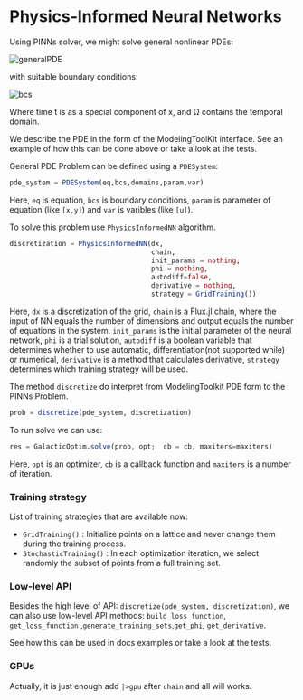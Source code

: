 # Physics-Informed Neural Networks

Using PINNs solver, we might solve general nonlinear PDEs:

![generalPDE](https://user-images.githubusercontent.com/12683885/86625781-5648c800-bfce-11ea-9d99-fbcb5c37fe0c.png)

 with suitable boundary conditions:

 ![bcs](https://user-images.githubusercontent.com/12683885/86625874-8001ef00-bfce-11ea-9417-1a216c7d90aa.png)

Where time t is as a special component of x, and Ω contains the temporal domain.

We describe the PDE in the form of the ModelingToolKit interface. See an example of how this can be done above or take a look at the tests.

General PDE Problem can be defined using a `PDESystem`:

```julia
pde_system = PDESystem(eq,bcs,domains,param,var)
```

Here, `eq` is equation, `bcs` is boundary conditions, `param` is parameter of equation (like `[x,y]`) and `var` is varibles (like `[u]`).

To solve this problem use `PhysicsInformedNN` algorithm.

```julia
discretization = PhysicsInformedNN(dx,
                                   chain,
                                   init_params = nothing;
                                   phi = nothing,
                                   autodiff=false,
                                   derivative = nothing,
                                   strategy = GridTraining())
```

Here,
`dx` is a discretization of the grid,
`chain` is a Flux.jl chain, where the input of NN equals the number of dimensions and output equals the number of equations in the system.
`init_params` is the initial parameter of the neural network,
`phi` is a trial solution,
`autodiff` is a boolean variable that determines whether to use automatic, differentiation(not supported while) or numerical,
`derivative` is a method that calculates derivative,
`strategy` determines which training strategy will be used.

The method `discretize` do interpret from ModelingToolkit PDE form to the PINNs Problem.

```julia
prob = discretize(pde_system, discretization)
```

To run solve we can use:
```julia
res = GalacticOptim.solve(prob, opt;  cb = cb, maxiters=maxiters)
```
Here,
`opt` is an optimizer, `cb` is a callback function and `maxiters` is a number of iteration.


### Training strategy

List of training strategies that are available now:

 - `GridTraining()` : Initialize points on a lattice and never change them during
the training process.
 - `StochasticTraining()` :  In each optimization iteration, we select randomly
the subset of points from a full training set.


### Low-level API

Besides the high level of API: `discretize(pde_system, discretization)`, we can also use low-level API methods:  `build_loss_function`, `get_loss_function` ,`generate_training_sets`,`get_phi`, `get_derivative`.

See how this can be used in docs examples or take a look at the tests.

### GPUs

Actually, it is just enough add `|>gpu` after `chain` and all will works.
